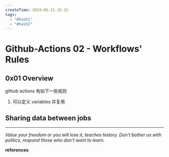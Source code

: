 ```yaml
---
createTime: 2024-06-21 15:32
tags:
  - "#hash1"
  - "#hash2"
---
```


# Github-Actions 02 - Workflows' Rules

## 0x01 Overview

github actions 有如下一些规则

1. 可以定义 variables 并复用

## Sharing data between jobs



---
*Value your freedom or you will lose it, teaches history. Don't bother us with politics, respond those who don't want to learn.*

**references**

[^1]:[Essential features of GitHub Actions - GitHub Docs](https://docs.github.com/en/actions/learn-github-actions/essential-features-of-github-actions)

